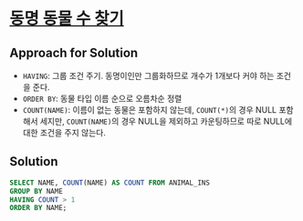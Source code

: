 # [동명 동물 수 찾기](https://koharinn.tistory.com/320)

## Approach for Solution
- `HAVING`: 그룹 조건 주기. 동명이인만 그룹화하므로 개수가 1개보다 커야 하는 조건을 준다.
- `ORDER BY`: 동물 타입 이름 순으로 오름차순 정렬
- `COUNT(NAME)`: 이름이 없는 동물은 포함하지 않는데, `COUNT(*)`의 경우 NULL 포함해서 세지만, `COUNT(NAME)`의 경우 NULL을 제외하고 카운팅하므로 따로 NULL에 대한 조건을 주지 않는다.

## Solution
```sql
SELECT NAME, COUNT(NAME) AS COUNT FROM ANIMAL_INS
GROUP BY NAME
HAVING COUNT > 1
ORDER BY NAME;
```
